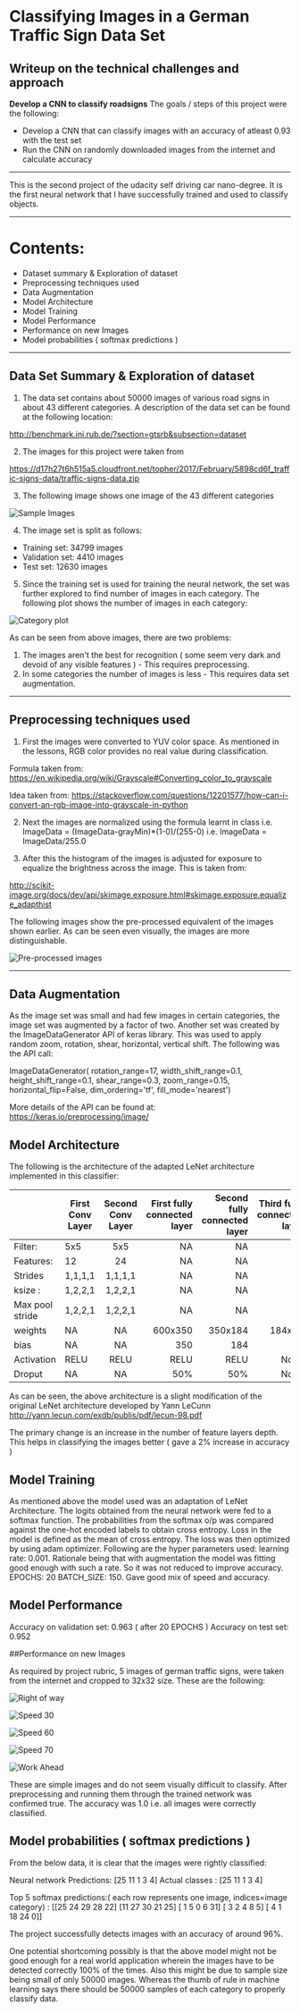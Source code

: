 # **Classifying Images in a German Traffic Sign Data Set** 

## Writeup on the technical challenges and approach

**Develop a CNN to classify roadsigns**
The goals / steps of this project were the following:
* Develop a CNN that can classify images with an accuracy of atleast 0.93 with the test set
* Run the CNN on randomly downloaded images from the internet and calculate accuracy


[//]: # (Image References)

[image1]: ./traffic-signs-data/SampleImages.png "Sample 43 Images"

[image2]: ./traffic-signs-data/Category_plot.png "Category plot"

[image3]: ./traffic-signs-data/preprocessedImage.png "Pre-processed Image set"

[image4]: ./traffic-signs-data/RightOfWay.png "Right of way"

[image5]: ./traffic-signs-data/Speed30.png "Speed 30"

[image6]: ./traffic-signs-data/Speed60.png "Speed 60"

[image7]: ./traffic-signs-data/Speed70.png "Speed 70"

[image8]: ./traffic-signs-data/WorkAhead.png "Work Ahead"


---

This is the second project of the udacity self driving car nano-degree. It is the first neural network that I have successfully trained
and used to classify objects.

---
# Contents:

- Dataset summary & Exploration of dataset
- Preprocessing techniques used
- Data Augmentation
- Model Architecture
- Model Training
- Model Performance
- Performance on new Images
- Model probabilities ( softmax predictions )


---
## Data Set Summary & Exploration of dataset

1. The data set contains about 50000 images of various road signs in about 43 different categories. A description of the data set can be found at the following location:

http://benchmark.ini.rub.de/?section=gtsrb&subsection=dataset

2. The images for this project were taken from 

https://d17h27t6h515a5.cloudfront.net/topher/2017/February/5898cd6f_traffic-signs-data/traffic-signs-data.zip

3. The following image shows one image of the 43 different categories

![Sample Images][image1]

4. The image set is split as follows:

- Training set: 34799 images
- Validation set: 4410 images
- Test set: 12630 images

5. Since the training set is used for training the neural network, the set was further explored to find number of images in each category. The following plot shows
the number of images in each category:

![Category plot][image2]

As can be seen from above images, there are two problems:
1. The images aren't the best for recognition ( some seem very dark and devoid of any visible features ) - This requires preprocessing.
2. In some categories the number of images is less - This requires data set augmentation.

---
## Preprocessing techniques used

1. First the images were converted to YUV color space. As mentioned in the lessons, RGB color provides no real value during classification.

Formula taken from: https://en.wikipedia.org/wiki/Grayscale#Converting_color_to_grayscale

Idea taken from: https://stackoverflow.com/questions/12201577/how-can-i-convert-an-rgb-image-into-grayscale-in-python

2. Next the images are normalized using the formula learnt in class i.e. 
ImageData = (ImageData-grayMin)*(1-0)/(255-0)
i.e. ImageData = ImageData/255.0

3. After this the histogram of the images is adjusted for exposure to equalize the brightness across the image. This is taken from:

http://scikit-image.org/docs/dev/api/skimage.exposure.html#skimage.exposure.equalize_adapthist


The following images show the pre-processed equivalent of the images shown earlier. As can be seen even visually, the images are more distinguishable.

![Pre-processed images][image3]

---
## Data Augmentation

As the image set was small and had few images in certain categories, the image set was augmented by a factor of two. Another set was created by the ImageDataGenerator
API of keras library. This was used to apply random zoom, rotation, shear, horizontal, vertical shift. The following was the API call:

ImageDataGenerator(
        rotation_range=17,
        width_shift_range=0.1,
        height_shift_range=0.1,
        shear_range=0.3,
        zoom_range=0.15,
        horizontal_flip=False,
        dim_ordering='tf',
        fill_mode='nearest')

More details of the API can be found at: https://keras.io/preprocessing/image/


## Model Architecture

The following is the architecture of the adapted LeNet architecture implemented in this classifier:


|                   | First Conv Layer | Second Conv Layer  | First fully connected layer | Second fully connected layer  | Third fully connected layer |
| ------------------|------------------|:------------------:|----------------------------:|------------------------------:|----------------------------:|
| Filter:           |  5x5             |   5x5              |     NA                      |     NA                        |    NA                       |
| Features:         |  12              |   24               |     NA                      |     NA                        |    NA                       |
| Strides           |  1,1,1,1         |   1,1,1,1          |     NA                      |     NA                        |    NA                       |
| ksize :           |  1,2,2,1         |   1,2,2,1          |     NA                      |     NA                        |    NA                       |
| Max pool stride   |  1,2,2,1         |   1,2,2,1          |     NA                      |     NA                        |    NA                       |
| weights           |  NA              |   NA               |     600x350                 |     350x184                   |    184x43                   |
| bias              |  NA              |   NA               |     350                     |     184                       |    43                       |
| Activation        |  RELU            |   RELU             |     RELU                    |     RELU                      |    None                     |
| Droput            |  NA              |   NA               |     50%                     |     50%                       |    None                     |

As can be seen, the above architecture is a slight modification of the original LeNet architecture developed by Yann LeCunn
http://yann.lecun.com/exdb/publis/pdf/lecun-98.pdf

The primary change is an increase in the number of feature layers depth. This helps in classifying the images better  ( gave a 2% increase in accuracy )

## Model Training

As mentioned above the model used was an adaptation of LeNet Architecture. The logits obtained from the neural network were fed to a softmax function.
The probabilities from the softmax o/p was compared against the one-hot encoded labels to obtain cross entropy. Loss in the model is defined as the mean
of cross entropy. The loss was then optimized by using adam optimizer. Following are the hyper parameters used:
learning rate: 0.001. Rationale being that with augmentation the model was fitting good enough with such a rate. So it was not reduced to improve accuracy.
EPOCHS: 20
BATCH_SIZE: 150. Gave good mix of speed and accuracy.

## Model Performance

Accuracy on validation set: 0.963 ( after 20 EPOCHS )
Accuracy on test set:       0.952

##Performance on new Images

As required by project rubric, 5 images of german traffic signs, were taken from the internet and cropped to 32x32 size. These are the following:

![Right of way][image4]

![Speed 30][image5]

![Speed 60][image6]

![Speed 70][image7]

![Work Ahead][image8]

These are simple images and do not seem visually difficult to classify. After preprocessing and running them through the trained network was confirmed true. 
The accuracy was 1.0 i.e. all images were correctly classified.

## Model probabilities ( softmax predictions )

From the below data, it is clear that the images were rightly classified:

Neural network Predictions:  [25 11  1  3  4]
Actual classes            :  [25 11  1  3  4]

Top 5 softmax predictions:( each row represents one image, indices=image category) :
[[25 24 29 28 22]
 [11 27 30 21 25]
 [ 1  5  0  6 31]
 [ 3  2  4  8  5]
 [ 4  1 18 24  0]]

The project successfully detects images with an accuracy of around 96%. 


One potential shortcoming possibly is that the above model might not be good enough for a real world application wherein the images have to be detected correctly
100% of the times. Also this might be due to sample size being small of only 50000 images. Whereas the thumb of rule in machine learning says there should be 50000
samples of each category to properly classify data. 
